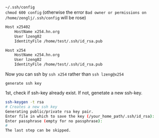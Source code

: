 `~/.ssh/config`  
`chmod 600 config` (otherwise the error `Bad owner or permissions on /home/zenglj/.ssh/config` will be rose)

```bash
Host x25402
    HostName x254.hn.org
    User lzeng02
    IdentityFile /home/test/.ssh/id_rsa.pub

Host x254
    HostName x254.hn.org
    User lzeng02
    IdentityFile /home/test/.ssh/id_rsa.pub
```

Now you can ssh by `ssh x254` rather than `ssh lzeng@x254`

`generate ssh key`

1st, check if ssh-key already exist. If not, genetate a new ssh-key.  
```bash
ssh-keygen -t rsa
# Creates a new ssh key
Generating public/private rsa key pair.
Enter file in which to save the key (/your_home_path/.ssh/id_rsa):
Enter passphrase (empty for no passphrase): 
#
The last step can be skipped.
```
